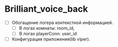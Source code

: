 # Brilliant_voice_back
 - [ ] Обогащение логера контекстной информацией.
   - [ ] В логах комнаты: room_id,
   - [ ] В логах playerConn: user_id
 - [ ] Конфигурация приложения(lib viper).